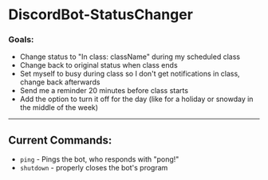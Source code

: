 # DiscordBot-StatusChanger

### Goals:
- Change status to "In class: className" during my scheduled class
- Change back to original status when class ends
- Set myself to busy during class so I don't get notifications in class, change back afterwards
- Send me a reminder 20 minutes before class starts
- Add the option to turn it off for the day (like for a holiday or snowday in the middle of the week)

---

## Current Commands:

- `ping` - Pings the bot, who responds with "pong!"
- `shutdown` - properly closes the bot's program